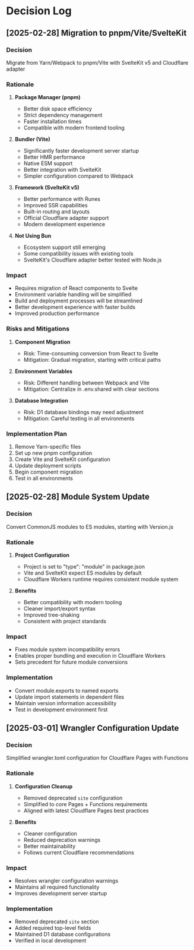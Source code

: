 # Decision Log

## [2025-02-28] Migration to pnpm/Vite/SvelteKit

### Decision
Migrate from Yarn/Webpack to pnpm/Vite with SvelteKit v5 and Cloudflare adapter

### Rationale
1. **Package Manager (pnpm)**
   - Better disk space efficiency
   - Strict dependency management
   - Faster installation times
   - Compatible with modern frontend tooling

2. **Bundler (Vite)**
   - Significantly faster development server startup
   - Better HMR performance
   - Native ESM support
   - Better integration with SvelteKit
   - Simpler configuration compared to Webpack

3. **Framework (SvelteKit v5)**
   - Better performance with Runes
   - Improved SSR capabilities
   - Built-in routing and layouts
   - Official Cloudflare adapter support
   - Modern development experience

4. **Not Using Bun**
   - Ecosystem support still emerging
   - Some compatibility issues with existing tools
   - SvelteKit's Cloudflare adapter better tested with Node.js

### Impact
- Requires migration of React components to Svelte
- Environment variable handling will be simplified
- Build and deployment processes will be streamlined
- Better development experience with faster builds
- Improved production performance

### Risks and Mitigations
1. **Component Migration**
   - Risk: Time-consuming conversion from React to Svelte
   - Mitigation: Gradual migration, starting with critical paths

2. **Environment Variables**
   - Risk: Different handling between Webpack and Vite
   - Mitigation: Centralize in .env.shared with clear sections

3. **Database Integration**
   - Risk: D1 database bindings may need adjustment
   - Mitigation: Careful testing in all environments

### Implementation Plan
1. Remove Yarn-specific files
2. Set up new pnpm configuration
3. Create Vite and SvelteKit configuration
4. Update deployment scripts
5. Begin component migration
6. Test in all environments

## [2025-02-28] Module System Update

### Decision
Convert CommonJS modules to ES modules, starting with Version.js

### Rationale
1. **Project Configuration**
   - Project is set to "type": "module" in package.json
   - Vite and SvelteKit expect ES modules by default
   - Cloudflare Workers runtime requires consistent module system

2. **Benefits**
   - Better compatibility with modern tooling
   - Cleaner import/export syntax
   - Improved tree-shaking
   - Consistent with project standards

### Impact
- Fixes module system incompatibility errors
- Enables proper bundling and execution in Cloudflare Workers
- Sets precedent for future module conversions

### Implementation
- Convert module.exports to named exports
- Update import statements in dependent files
- Maintain version information accessibility
- Test in development environment first

## [2025-03-01] Wrangler Configuration Update

### Decision
Simplified wrangler.toml configuration for Cloudflare Pages with Functions

### Rationale
1. **Configuration Cleanup**
   - Removed deprecated `site` configuration
   - Simplified to core Pages + Functions requirements
   - Aligned with latest Cloudflare Pages best practices

2. **Benefits**
   - Cleaner configuration
   - Reduced deprecation warnings
   - Better maintainability
   - Follows current Cloudflare recommendations

### Impact
- Resolves wrangler configuration warnings
- Maintains all required functionality
- Improves development server startup

### Implementation
- Removed deprecated `site` section
- Added required top-level fields
- Maintained D1 database configurations
- Verified in local development